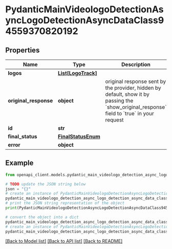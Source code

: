 # PydanticMainVideologoDetectionAsyncLogoDetectionAsyncDataClass94559370820192


## Properties

Name | Type | Description | Notes
------------ | ------------- | ------------- | -------------
**logos** | [**List[LogoTrack]**](LogoTrack.md) |  | [optional] 
**original_response** | **object** | original response sent by the provider, hidden by default, show it by passing the &#x60;show_original_response&#x60; field to &#x60;true&#x60; in your request | [optional] 
**id** | **str** |  | 
**final_status** | [**FinalStatusEnum**](FinalStatusEnum.md) |  | 
**error** | **object** |  | [optional] 

## Example

```python
from openapi_client.models.pydantic_main_videologo_detection_async_logo_detection_async_data_class94559370820192 import PydanticMainVideologoDetectionAsyncLogoDetectionAsyncDataClass94559370820192

# TODO update the JSON string below
json = "{}"
# create an instance of PydanticMainVideologoDetectionAsyncLogoDetectionAsyncDataClass94559370820192 from a JSON string
pydantic_main_videologo_detection_async_logo_detection_async_data_class94559370820192_instance = PydanticMainVideologoDetectionAsyncLogoDetectionAsyncDataClass94559370820192.from_json(json)
# print the JSON string representation of the object
print(PydanticMainVideologoDetectionAsyncLogoDetectionAsyncDataClass94559370820192.to_json())

# convert the object into a dict
pydantic_main_videologo_detection_async_logo_detection_async_data_class94559370820192_dict = pydantic_main_videologo_detection_async_logo_detection_async_data_class94559370820192_instance.to_dict()
# create an instance of PydanticMainVideologoDetectionAsyncLogoDetectionAsyncDataClass94559370820192 from a dict
pydantic_main_videologo_detection_async_logo_detection_async_data_class94559370820192_form_dict = pydantic_main_videologo_detection_async_logo_detection_async_data_class94559370820192.from_dict(pydantic_main_videologo_detection_async_logo_detection_async_data_class94559370820192_dict)
```
[[Back to Model list]](../README.md#documentation-for-models) [[Back to API list]](../README.md#documentation-for-api-endpoints) [[Back to README]](../README.md)


